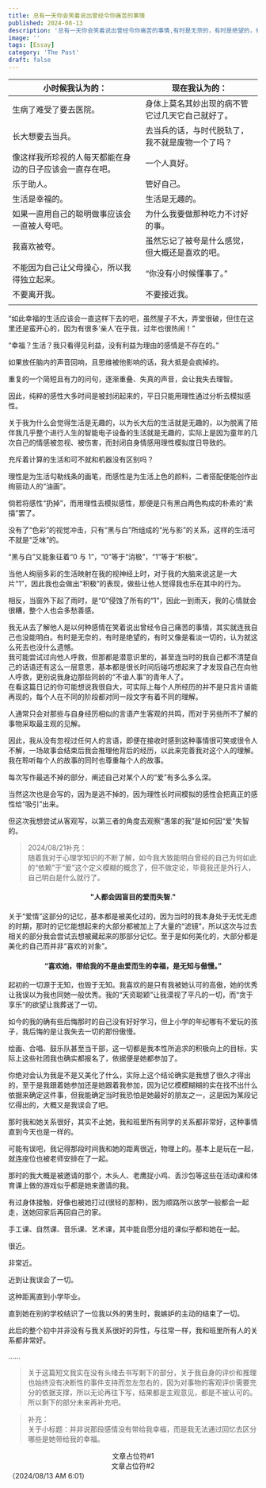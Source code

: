 ```yaml
---
title: 总有一天你会笑着说出曾经令你痛苦的事情
published: 2024-08-13
description: '总有一天你会笑着说出曾经令你痛苦的事情,有时是无奈的，有时是绝望的，有时又像是看淡一切的。'
image: ''
tags: [Essay]
category: 'The Past'
draft: false 
---
```



| 小时候我认为的： | 现在我认为的： |
|------------------|------------------|
| 生病了难受了要去医院。 | 身体上莫名其妙出现的病不管它过几天它自己就好了。 |
| 长大想要去当兵。 | 去当兵的话，与时代脱轨了，我不就是废物一个了吗？ |
| 像这样我所珍视的人每天都能在身边的日子应该会一直存在吧。 | 一个人真好。 |
| 乐于助人。 | 管好自己。 |
| 生活是幸福的。 | 生活是无趣的。 |
| 如果一直用自己的聪明做事应该会一直被人夸吧。 | 为什么我要做那种吃力不讨好的事。 |
| 我喜欢被夸。 | 虽然忘记了被夸是什么感觉，但大概还是喜欢的吧。 |
| 不能因为自己让父母操心，所以我得独立起来。 | “你没有小时候懂事了。” |
| 不要离开我。 | 不要接近我。 |
| | |

“如此幸福的生活应该会一直这样下去的吧，虽然屋子不大，弄堂很破，但住在这里还是蛮开心的，因为有很多‘亲人’在乎我，过年也很热闹！”

“幸福？生活？我只看得见利益，没有利益为理由的感情是不存在的。”
<div class="border-[var(--line-divider)] border-dashed border-b-[1px] mb-5" data-astro-source-file="F:/Hoshiblog/hoshiriaki.github.io/src/pages/posts/[...slug].astro" data-astro-source-loc="91:40"></div>
如果放任脑内的声音回响，且思维被他影响的话，我大抵是会疯掉的。

重复的一个简短且有力的问句，逐渐重叠、失真的声音，会让我失去理智。

因此，纯粹的感性大多时间是被封闭起来的，平日只能用理性通过分析去模拟感性。
<div class="border-[var(--line-divider)] border-dashed border-b-[1px] mb-5" data-astro-source-file="F:/Hoshiblog/hoshiriaki.github.io/src/pages/posts/[...slug].astro" data-astro-source-loc="91:40"></div>
关于我为什么会觉得生活是无趣的，以为长大后的生活就是无趣的，以为脱离了陪伴我几乎整个进行人生的智能电子设备的生活就是无趣的，实际上是因为童年的几次自己的情感被忽视、被伤害，而封闭自身情感用理性模拟度日导致的。

充斥着计算的生活和可不就和机器没有区别吗？
<div class="border-[var(--line-divider)] border-dashed border-b-[1px] mb-5" data-astro-source-file="F:/Hoshiblog/hoshiriaki.github.io/src/pages/posts/[...slug].astro" data-astro-source-loc="91:40"></div>
理性是为生活勾勒线条的画笔，而感性是为生活上色的颜料，二者搭配便能创作出绚丽动人的“油画”。

倘若将感性“扔掉”，而用理性去模拟感性，那便是只有黑白两色构成的朴素的“素描”罢了。

没有了“色彩”的视觉冲击，只有“黑与白”所组成的“光与影”的关系，这样的生活可不就是“乏味”的。
<div class="border-[var(--line-divider)] border-dashed border-b-[1px] mb-5" data-astro-source-file="F:/Hoshiblog/hoshiriaki.github.io/src/pages/posts/[...slug].astro" data-astro-source-loc="91:40"></div>
“黑与白”又能象征着“0 与 1”，“0”等于“消极”，“1”等于“积极”。

当他人绚丽多彩的生活映射在我的视神经上时，对于我的大脑来说这是一大片“1”，因此我也会做出“积极”的表现，做些让他人觉得我也乐在其中的行为。

相反，当窗外下起了雨时，是“0”侵蚀了所有的“1”，因此一到雨天，我的心情就会很糟，整个人也会多愁善感。
<div class="border-[var(--line-divider)] border-dashed border-b-[1px] mb-5" data-astro-source-file="F:/Hoshiblog/hoshiriaki.github.io/src/pages/posts/[...slug].astro" data-astro-source-loc="91:40"></div>
我无从去了解他人是以何种感情在笑着说出曾经令自己痛苦的事情，其实就连我自己也没能明白。有时是无奈的，有时是绝望的，有时又像是看淡一切的，认为就这么死去也没什么遗憾。

<div class="border-[var(--line-divider)] border-dashed border-b-[1px] mb-5" data-astro-source-file="F:/Hoshiblog/hoshiriaki.github.io/src/pages/posts/[...slug].astro" data-astro-source-loc="91:40"></div>
我可能尝试过向他人呼救，但那都是潜意识里的，甚至连当时的我自己都不清楚自己的话语还有这么一层意思，基本都是很长时间后碰巧想起来了才发现自己在向他人呼救，更别说我身边那些同龄的“不谙人事”的青年人了。
<div class="border-[var(--line-divider)] border-dashed border-b-[1px] mb-5" data-astro-source-file="F:/Hoshiblog/hoshiriaki.github.io/src/pages/posts/[...slug].astro" data-astro-source-loc="91:40"></div>
在看这篇日记的你可能想说我很自大，可实际上每个人所经历的并不是只言片语能再现的，每个人在不同的阶段都对同一段文字有着不同的理解。

人通常只会对那些与自身经历相似的言语产生客观的共鸣，而对于另些所不了解的事物采取最主观的见解。
<div class="border-[var(--line-divider)] border-dashed border-b-[1px] mb-5" data-astro-source-file="F:/Hoshiblog/hoshiriaki.github.io/src/pages/posts/[...slug].astro" data-astro-source-loc="91:40"></div>
因此，我从没有忽视过任何人的言语，即便在接收时感到这种事情很可笑或很令人不解，一场故事会结束后我会推理他背后的经历，以此来完善我对这个人的理解。我在聆听每个人的故事的同时也尊重每个人的故事。

每次写作最逃不掉的部分，阐述自己对某个人的“爱”有多么多么深。

当然这次也是会写的，因为是逃不掉的，因为理性长时间模拟的感性会把真正的感性给“吸引”出来。

但这次我想尝试从客观写，以第三者的角度去观察“愚笨的我”是如何因“爱”失智的。

> 2024/08/21补充：<br>
  随着我对于心理学知识的不断了解，如今我大致能明白曾经的自己为何如此的“依赖”于“爱”这个定义模糊的概念了，但不做定论，毕竟我还是外行人，自己明白是什么就行了。
<div class="border-[var(--line-divider)] border-dashed border-b-[1px] mb-5" data-astro-source-file="F:/Hoshiblog/hoshiriaki.github.io/src/pages/posts/[...slug].astro" data-astro-source-loc="91:40"></div>
<center>
<h4>"人都会因盲目的爱而失智."</h4>
</center>

关于“爱情”这部分的记忆，基本都是被美化过的，因为当时的我本身处于无忧无虑的时期，那时的记忆能想起来的大部分都被加上了大量的“滤镜”，所以这次与过去相关的部分我会尝试去想被藏起来的那部分记忆。至于是如何美化的，大部分都是美化的自己而并非“喜欢的对象”。
<div class="border-[var(--line-divider)] border-dashed border-b-[1px] mb-5" data-astro-source-file="F:/Hoshiblog/hoshiriaki.github.io/src/pages/posts/[...slug].astro" data-astro-source-loc="91:40"></div>
<center>
<h4>“喜欢她，带给我的不是由爱而生的幸福，是无知与傲慢。”</h4>
</center>

起初的一切源于无知，也毁于无知。我喜欢的是只有我被她认可的高傲，她的优秀让我误以为我也同她一般优秀。我的“天资聪颖”让我漠视了平凡的一切，而“贪于享乐”的欲望让我葬送了一切。

如今的我的确有些后悔那时的自己没有好好学习，但上小学的年纪哪有不爱玩的孩子，我后悔的是让我失去一切的那份傲慢。

绘画、合唱、鼓乐队甚至当干部，这一切都是我本性所追求的积极向上的目标，实际上这些社团我也确实都报名了，依据便是她都参加了。

你绝对会认为我是不是又美化了什么，实际上这个结论确实是我想了很久才得出的，至于是我跟着她参加还是她跟着我参加，因为记忆模模糊糊的实在找不出什么依据来确定这件事，但我能确定当时我恐怕是她最好的朋友之一，这是因为某段记忆得出的，大概又是我误会了吧。

那时我和她关系很好，其实不止她，我和班里所有同学的关系都非常好，这种事情直到今天也是一样的。

可能有误吧，我记得那段时间我和她的距离很近，物理上的。基本上是玩在一起，就连座位也被老师安排在了一起。

那时的我大概是被邀请的那个，木头人、老鹰捉小鸡、丢沙包等这些在活动课和体育课上做的游戏似乎都是她来邀请的我。

有过身体接触，好像也被她打过(很轻的那种)，因为顺路所以放学一般都会一起走，送她回家后再回自己的家。

手工课、自然课、音乐课、艺术课，其中能自愿分组的课似乎都和她在一起。

很近。

非常近。

近到让我误会了一切。

这种距离直到小学毕业。

直到她在别的学校结识了一位我以外的男生时，我嫉妒的主动的结束了一切。

此后的整个初中并非没有与我关系很好的异性，与往常一样，我和班里所有人的关系都非常好。

......

>关于这篇短文我实在没有头绪去书写剩下的部分，关于我自身的评价和推理也始终没有决断性的事件支持而忽左忽右的，因为对事物的客观评价需要充分的依据支撑，所以无论再往下写，结果都是主观意见，都是不被认可的。所以剩下的部分未来再补充吧。

>补充：<br>关于小标题：并非说那段感情没有带给我幸福，而是我无法通过回忆去区分哪些是她带给我的幸福。
<div class="border-[var(--line-divider)] border-dashed border-b-[1px] mb-5" data-astro-source-file="F:/Hoshiblog/hoshiriaki.github.io/src/pages/posts/[...slug].astro" data-astro-source-loc="91:40"></div>
<center>
文章占位符#1
</center>
<div class="border-[var(--line-divider)] border-dashed border-b-[1px] mb-5" data-astro-source-file="F:/Hoshiblog/hoshiriaki.github.io/src/pages/posts/[...slug].astro" data-astro-source-loc="91:40"></div>
<center>
文章占位符#2
</center>
<div class="border-[var(--line-divider)] border-dashed border-b-[1px] mb-5" data-astro-source-file="F:/Hoshiblog/hoshiriaki.github.io/src/pages/posts/[...slug].astro" data-astro-source-loc="91:40"></div>
（2024/08/13 AM 6:01）



